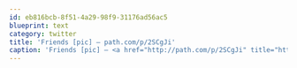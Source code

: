 ```yaml
---
id: eb816bcb-8f51-4a29-98f9-31176ad56ac5
blueprint: text
category: twitter
title: 'Friends [pic] — path.com/p/2SCgJi'
caption: 'Friends [pic] — <a href="http://path.com/p/2SCgJi" title="http://path.com/p/2SCgJi" class="link link_untco">path.com/p/2SCgJi</a>'
---
```

